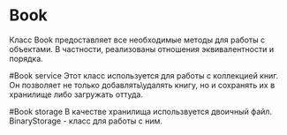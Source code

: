 ﻿# Book
Класс Book предоставляет все необходимые методы для работы с объектами. В частности, реализованы отношения эквивалентности и порядка. 

#Book service
Этот класс используется для работы с коллекцией книг. Он позволяет не только добавлять\удалять книгу, но и сохранять их в хранилище либо загружать оттуда. 

#Book storage
В качестве хранилища использвуется двоичный файл. BinaryStorage - класс для работы с ним. 
